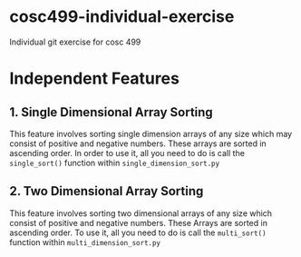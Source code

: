 # cosc499-individual-exercise
 Individual git exercise for cosc 499

# Independent Features

## 1. Single Dimensional Array Sorting
This feature involves sorting single dimension arrays of any size which may consist of positive and negative numbers.
These arrays are sorted in ascending order. In order to use it, all you need to do is call the `single_sort()` function
within `single_dimension_sort.py`

## 2. Two Dimensional Array Sorting
This feature involves sorting two dimensional arrays of any size which consist of positive and negative numbers. These
Arrays are sorted in ascending order. To use it, all you need to do is call the `multi_sort()` function within 
`multi_dimension_sort.py`
